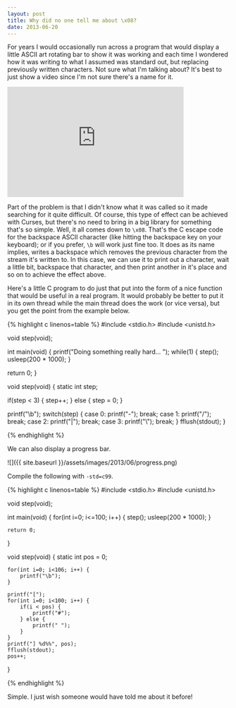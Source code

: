 ```yaml
---
layout: post
title: Why did no one tell me about \x08?
date: 2013-06-20
---
```


For years I would occasionally run across a program that would display a little ASCII art rotating bar to show it was working and each time I wondered how it was writing to what I assumed was standard out, but replacing previously written characters. Not sure what I'm talking about? It's best to just show a video since I'm not sure there's a name for it.

<iframe src="https://www.youtube-nocookie.com/embed/3riWUqM9Cr0?rel=0" height="250" width="400" allowfullscreen="" frameborder="0"></iframe>

Part of the problem is that I didn't know what it was called so it made searching for it quite difficult. Of course, this type of effect can be achieved with Curses, but there's no need to bring in a big library for something that's so simple. Well, it all comes down to <code>\x08</code>. That's the C escape code for the backspace ASCII character (like hitting the backspace key on your keyboard); or if you prefer, <code>\b</code> will work just fine too. It does as its name implies, writes a backspace which removes the previous character from the stream it's written to. In this case, we can use it to print out a character, wait a little bit, backspace that character, and then print another in it's place and so on to achieve the effect above.

Here's a little C program to do just that put into the form of a nice function that would be useful in a real program. It would probably be better to put it in its own thread while the main thread does the work (or vice versa), but you get the point from the example below.

<!--more-->

{% highlight c linenos=table %}
#include <stdio.h>
#include <unistd.h>

void step(void);

int main(void) {
   printf("Doing something really hard...  ");
   while(1) {
      step();
      usleep(200 * 1000);
   }

   return 0;
}

void step(void) {
   static int step;

   if(step < 3) {
      step++;
   } else {
      step = 0;
   }

   printf("\b");
   switch(step) {
      case 0:
         printf("-");
         break;
      case 1:
         printf("/");
         break;
      case 2:
         printf("|");
         break;
      case 3:
         printf("\\");
         break;
   }
   fflush(stdout);
}

{% endhighlight %}

We can also display a progress bar.

![]({{ site.baseurl }}/assets/images/2013/06/progress.png)


Compile the following with <code>-std=c99</code>.

{% highlight c linenos=table %}
#include <stdio.h>
#include <unistd.h>

void step(void);

int main(void) {
    for(int i=0; i<=100; i++) {
        step();
        usleep(200 * 1000);
    }

    return 0;
}

void step(void) {
    static int pos = 0;

    for(int i=0; i<106; i++) {
        printf("\b");
    }

    printf("[");
    for(int i=0; i<100; i++) {
        if(i < pos) {
            printf("#");
        } else {
            printf(" ");
        }
    }
    printf("] %d%%", pos);
    fflush(stdout);
    pos++;
}

{% endhighlight %}

Simple. I just wish someone would have told me about it before!
